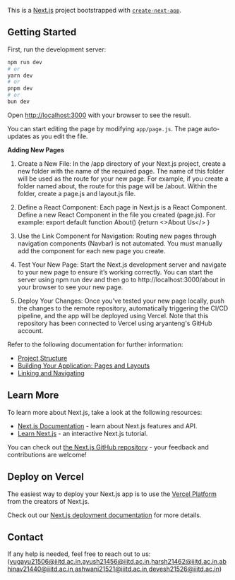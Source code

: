This is a [Next.js](https://nextjs.org/) project bootstrapped with [`create-next-app`](https://github.com/vercel/next.js/tree/canary/packages/create-next-app).

## Getting Started

First, run the development server:

```bash
npm run dev
# or
yarn dev
# or
pnpm dev
# or
bun dev
```

Open [http://localhost:3000](http://localhost:3000) with your browser to see the result.

You can start editing the page by modifying `app/page.js`. The page auto-updates as you edit the file.

**Adding New Pages**

1. Create a New File: In the /app directory of your Next.js project, create a new folder with the name of the required page. The name of this folder will be used as the route for your new page. For example, if you create a folder named about, the route for this page will be /about. Within the folder, create a page.js and layout.js file.

2. Define a React Component: Each page in Next.js is a React Component. Define a new React Component in the file you created (page.js). For example: export default function About() {return <>About Us</> }

3. Use the Link Component for Navigation: Routing new pages through navigation components (Navbar) is not automated. You must manually add the <Link> component for each new page you create.

4. Test Your New Page: Start the Next.js development server and navigate to your new page to ensure it’s working correctly. You can start the server using npm run dev and then go to http://localhost:3000/about in your browser to see your new page.

5. Deploy Your Changes: Once you’ve tested your new page locally, push the changes to the remote repository, automatically triggering the CI/CD pipeline, and the app will be deployed using Vercel. Note that this repository has been connected to Vercel using aryanteng's GitHub account.

Refer to the following documentation for further information:

- [Project Structure](https://nextjs.org/docs/getting-started/project-structure)
- [Building Your Application: Pages and Layouts](https://nextjs.org/docs/pages/building-your-application/routing/pages-and-layouts)
- [Linking and Navigating](https://nextjs.org/docs/pages/building-your-application/routing/linking-and-navigating)

## Learn More

To learn more about Next.js, take a look at the following resources:

- [Next.js Documentation](https://nextjs.org/docs) - learn about Next.js features and API.
- [Learn Next.js](https://nextjs.org/learn) - an interactive Next.js tutorial.

You can check out [the Next.js GitHub repository](https://github.com/vercel/next.js/) - your feedback and contributions are welcome!

## Deploy on Vercel

The easiest way to deploy your Next.js app is to use the [Vercel Platform](https://vercel.com/new?utm_medium=default-template&filter=next.js&utm_source=create-next-app&utm_campaign=create-next-app-readme) from the creators of Next.js.

Check out our [Next.js deployment documentation](https://nextjs.org/docs/deployment) for more details.

## Contact
If any help is needed, feel free to reach out to us: (yugayu21506@iiitd.ac.in,ayush21456@iiitd.ac.in,harsh21462@iiitd.ac.in,abhinav21440@iiitd.ac.in,ashwani21521@iiitd.ac.in,devesh21526@iiitd.ac.in)
